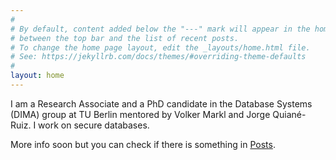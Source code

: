 ```yaml
---
#
# By default, content added below the "---" mark will appear in the home page
# between the top bar and the list of recent posts.
# To change the home page layout, edit the _layouts/home.html file.
# See: https://jekyllrb.com/docs/themes/#overriding-theme-defaults
#
layout: home
---
```


I am a Research Associate and a PhD candidate in the Database Systems (DIMA) group at TU Berlin mentored by Volker Markl and Jorge Quiané-Ruiz. I work on secure databases.

More info soon but you can check if there is something in [Posts](/posts).

